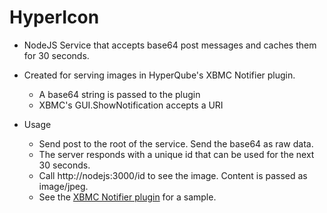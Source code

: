 HyperIcon
====

* NodeJS Service that accepts base64 post messages and caches them for 30 seconds.
* Created for serving images in HyperQube's XBMC Notifier plugin.
	* A base64 string is passed to the plugin
	* XBMC's GUI.ShowNotification accepts a URI
	
* Usage
    * Send post to the root of the service. Send the base64 as raw data.
    * The server responds with a unique id that can be used for the next 30 seconds.
    * Call http://nodejs:3000/id to see the image. Content is passed as image/jpeg.
    * See the [XBMC Notifier plugin](https://github.com/steventhuriot/HyperQube/) for a sample.
